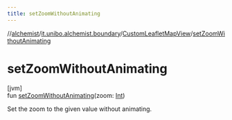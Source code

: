 ```yaml
---
title: setZoomWithoutAnimating
---
```

//[alchemist](../../../index.html)/[it.unibo.alchemist.boundary](../index.html)/[CustomLeafletMapView](index.html)/[setZoomWithoutAnimating](set-zoom-without-animating.html)



# setZoomWithoutAnimating



[jvm]\
fun [setZoomWithoutAnimating](set-zoom-without-animating.html)(zoom: [Int](https://kotlinlang.org/api/latest/jvm/stdlib/kotlin/-int/index.html))



Set the zoom to the given value without animating.




